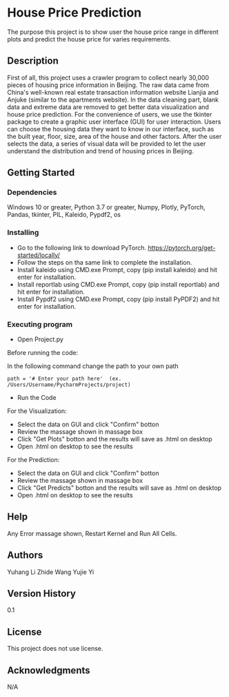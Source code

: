 # House Price Prediction

The purpose this project is to show user the house price range in different plots and predict the house price for varies requirements.


## Description

First of all, this project uses a crawler program to collect nearly 30,000 pieces of housing price information in Beijing. 
The raw data came from China's well-known real estate transaction information website Lianjia and Anjuke (similar to the apartments website). 
In the data cleaning part, blank data and extreme data are removed to get better data visualization and house price prediction.
For the convenience of users, we use the tkinter package to create a graphic user interface (GUI) for user interaction. 
Users can choose the housing data they want to know in our interface, such as the built year, floor, size, area of the house and other factors. 
After the user selects the data, a series of visual data will be provided to let the user understand the distribution and trend of housing prices in Beijing.


## Getting Started

### Dependencies

Windows 10 or greater, Python 3.7 or greater, Numpy, Plotly, PyTorch, Pandas, tkinter, PIL, Kaleido, Pypdf2, os

### Installing

* Go to the following link to download PyTorch.
  https://pytorch.org/get-started/locally/
* Follow the steps on tha same link to complete the installation.
* Install kaleido using CMD.exe Prompt, copy (pip install kaleido) and hit enter for installation.
* Install reportlab using CMD.exe Prompt, copy (pip install reportlab) and hit enter for installation.
* Install Pypdf2 using CMD.exe Prompt, copy (pip install PyPDF2) and hit enter for installation.

### Executing program

* Open Project.py

Before running the code:

In the following command change the path to your own path

```
path = '# Enter your path here'  (ex. /Users/Username/PycharmProjects/project)
```


* Run the Code

For the Visualization:

* Select the data on GUI and click "Confirm" botton
* Review the massage shown in massage box 
* Click "Get Plots" botton and the results will save as .html on desktop
* Open .html on desktop to see the results

For the Prediction:

* Select the data on GUI and click "Confirm" botton
* Review the massage shown in massage box 
* Click "Get Predicts" botton and the results will save as .html on desktop
* Open .html on desktop to see the results


## Help

Any Error massage shown, Restart Kernel and Run All Cells.
## Authors

Yuhang Li
Zhide Wang
Yujie Yi


## Version History

0.1


## License

This project does not use license.


## Acknowledgments

N/A

